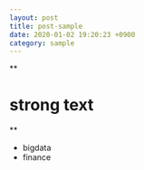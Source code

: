 ```yaml
---
layout: post
title: post-sample
date: 2020-01-02 19:20:23 +0900
category: sample
---
```


**

# strong text

**
- bigdata
- finance